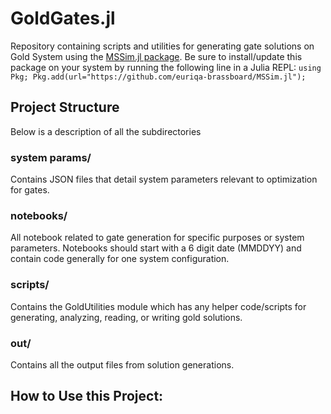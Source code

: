 # GoldGates.jl
Repository containing scripts and utilities for generating gate solutions on Gold System using the [MSSim.jl package](https://github.com/euriqa-brassboard/MSSim.jl).
Be sure to install/update this package on your system by running the following line in a Julia REPL:
`
using Pkg;
Pkg.add(url="https://github.com/euriqa-brassboard/MSSim.jl");
`

## Project Structure
Below is a description of all the subdirectories

### system params/
Contains JSON files that detail system parameters relevant to optimization for gates.

### notebooks/
All notebook related to gate generation for specific purposes or system parameters.
Notebooks should start with a 6 digit date (MMDDYY) and contain code generally for one system configuration.

### scripts/
Contains the GoldUtilities module which has any helper code/scripts for generating, analyzing, reading, or writing gold solutions.

### out/
Contains all the output files from solution generations.

## How to Use this Project:


